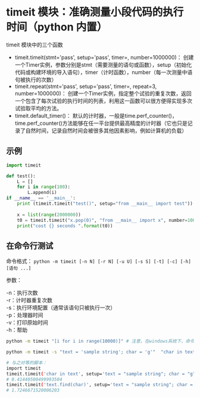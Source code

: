# timeit 模块：准确测量小段代码的执行时间（python 内置）
timeit 模块中的三个函数
- timeit.timeit(stmt='pass', setup='pass', timer=<default timer>, number=1000000)：
    创建一个Timer实例，参数分别是stmt（需要测量的语句或函数），setup（初始化代码或构建环境的导入语句），timer（计时函数），number（每一次测量中语句被执行的次数）
- timeit.repeat(stmt='pass', setup='pass', timer=<default timer>, repeat=3, number=1000000)：
    创建一个Timer实例，指定整个试验的重复次数，返回一个包含了每次试验的执行时间的列表，利用这一函数可以很方便得实现多次试验取平均的方法。
- timeit.default_timer()：
    默认的计时器，一般是time.perf_counter()，time.perf_counter()方法能够在任一平台提供最高精度的计时器（它也只是记录了自然时间，记录自然时间会被很多其他因素影响，例如计算机的负载）

## 示例

```python
import timeit

def test():
	L = []
	for i in range(100):
		L.append(i)
if __name__ == '__main__':
	print (timeit.timeit("test()", setup="from __main__ import test"))
	
	x = list(range(2000000))
	t0 = timeit.timeit("x.pop(0)", "from __main__ import x", number=1000)
	print("cost {} seconds ".format(t0))
```

## 在命令行测试

命令格式： `python -m timeit [-n N] [-r N] [-u U] [-s S] [-t] [-c] [-h] [语句 ...]`

参数：

-n：执行次数  
-r：计时器重复次数  
-s：执行环境配置（通常该语句只被执行一次）    
-p：处理器时间  
-v：打印原始时间  
-h：帮助    

```bash
python -m timeit "[i for i in range(10000)]" # 注意，在windows系统下，命令语句最外层要用双引号

python -m timeit -s "text = 'sample string'; char = 'g'"  "char in text"  # 多行命令，一起测试，可以写成多个语句

# 与之对等的脚本：
import timeit
timeit.timeit('char in text', setup='text = "sample string"; char = "g"')
# 0.41440500499993504
timeit.timeit('text.find(char)', setup='text = "sample string"; char = "g"')
# 1.7246671520006203
```